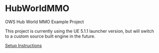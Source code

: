 # HubWorldMMO
OWS Hub World MMO Example Project

This project is currently using the UE 5.1.1 launcher version, but will switch to a custom source built engine in the future.

[Setup Instructions](https://www.hubworldmmo.com/)

